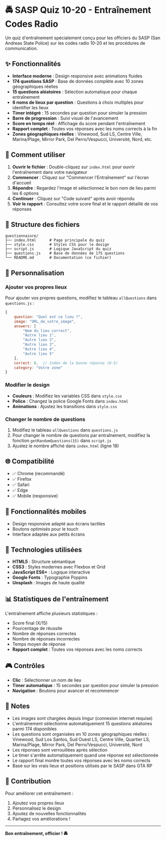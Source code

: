 # 🚔 SASP Quiz 10-20 - Entraînement Codes Radio

Un quiz d'entraînement spécialement conçu pour les officiers du SASP (San Andreas State Police) sur les codes radio 10-20 et les procédures de communication.

## ✨ Fonctionnalités

- **Interface moderne** : Design responsive avec animations fluides
- **174 questions SASP** : Base de données complète avec 10 zones géographiques réelles
- **15 questions aléatoires** : Sélection automatique pour chaque entraînement
- **6 noms de lieux par question** : Questions à choix multiples pour identifier les lieux
- **Timer intégré** : 15 secondes par question pour simuler la pression
- **Barre de progression** : Suivi visuel de l'avancement
- **Score en temps réel** : Affichage du score pendant l'entraînement
- **Rapport complet** : Toutes vos réponses avec les noms corrects à la fin
- **Zones géographiques réelles** : Vinewood, Sud LS, Centre Ville, Marina/Plage, Mirror Park, Del Perro/Vespucci, Université, Nord, etc.

## 🚀 Comment utiliser

1. **Ouvrir le fichier** : Double-cliquez sur `index.html` pour ouvrir l'entraînement dans votre navigateur
2. **Commencer** : Cliquez sur "Commencer l'Entraînement" sur l'écran d'accueil
3. **Répondre** : Regardez l'image et sélectionnez le bon nom de lieu parmi les 6 options
4. **Continuer** : Cliquez sur "Code suivant" après avoir répondu
5. **Voir le rapport** : Consultez votre score final et le rapport détaillé de vos réponses

## 📁 Structure des fichiers

```
questionnaiore/
├── index.html      # Page principale du quiz
├── style.css       # Styles CSS pour le design
├── script.js       # Logique JavaScript du quiz
├── questions.js    # Base de données de 175 questions
└── README.md       # Documentation (ce fichier)
```

## 🎨 Personnalisation

### Ajouter vos propres lieux

Pour ajouter vos propres questions, modifiez le tableau `allQuestions` dans `questions.js` :

```javascript
{
    question: "Quel est ce lieu ?",
    image: "URL_de_votre_image",
    answers: [
        "Nom du lieu correct",
        "Autre lieu 1", 
        "Autre lieu 2",
        "Autre lieu 3",
        "Autre lieu 4",
        "Autre lieu 5"
    ],
    correct: 0,  // Index de la bonne réponse (0-5)
    category: "Votre zone"
}
```

### Modifier le design

- **Couleurs** : Modifiez les variables CSS dans `style.css`
- **Police** : Changez la police Google Fonts dans `index.html`
- **Animations** : Ajustez les transitions dans `style.css`

### Changer le nombre de questions

1. Modifiez le tableau `allQuestions` dans `questions.js`
2. Pour changer le nombre de questions par entraînement, modifiez la fonction `getRandomQuestions(15)` dans `script.js`
3. Ajustez le nombre affiché dans `index.html` (ligne 18)

## 🌐 Compatibilité

- ✅ Chrome (recommandé)
- ✅ Firefox
- ✅ Safari
- ✅ Edge
- ✅ Mobile (responsive)

## 📱 Fonctionnalités mobiles

- Design responsive adapté aux écrans tactiles
- Boutons optimisés pour le touch
- Interface adaptée aux petits écrans

## 🔧 Technologies utilisées

- **HTML5** : Structure sémantique
- **CSS3** : Styles modernes avec Flexbox et Grid
- **JavaScript ES6+** : Logique interactive
- **Google Fonts** : Typographie Poppins
- **Unsplash** : Images de haute qualité

## 📊 Statistiques de l'entraînement

L'entraînement affiche plusieurs statistiques :
- Score final (X/15)
- Pourcentage de réussite
- Nombre de réponses correctes
- Nombre de réponses incorrectes
- Temps moyen de réponse
- **Rapport complet** : Toutes vos réponses avec les noms corrects

## 🎮 Contrôles

- **Clic** : Sélectionner un nom de lieu
- **Timer automatique** : 15 secondes par question pour simuler la pression
- **Navigation** : Boutons pour avancer et recommencer

## 📝 Notes

- Les images sont chargées depuis Imgur (connexion internet requise)
- L'entraînement sélectionne automatiquement 15 questions aléatoires parmi 174 disponibles
- Les questions sont organisées en 10 zones géographiques réelles : Vinewood, Sud Los Santos, Sud Ouest LS, Centre Ville, Quartier LS, Marina/Plage, Mirror Park, Del Perro/Vespucci, Université, Nord
- Les réponses sont verrouillées après sélection
- Le timer s'arrête automatiquement quand une réponse est sélectionnée
- Le rapport final montre toutes vos réponses avec les noms corrects
- Basé sur les vrais lieux et positions utilisés par le SASP dans GTA RP

## 🤝 Contribution

Pour améliorer cet entraînement :
1. Ajoutez vos propres lieux
2. Personnalisez le design
3. Ajoutez de nouvelles fonctionnalités
4. Partagez vos améliorations !

---

**Bon entraînement, officier ! 🚔** 